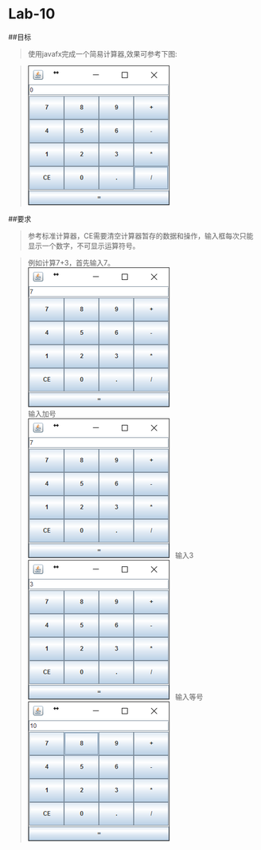 # Lab-10
##目标
>使用javafx完成一个简易计算器,效果可参考下图:

>![alt tag](https://github.com/java-b/Lab-10/blob/master/Cal.png)

##要求
>参考标准计算器，CE需要清空计算器暂存的数据和操作，输入框每次只能显示一个数字，不可显示运算符号。 

>例如计算7+3，首先输入7。  
>![alt tag](https://github.com/java-b/Lab-10/blob/master/Cal1.png)  
>输入加号  
>![alt tag](https://github.com/java-b/Lab-10/blob/master/Cal1.png)  
>输入3  
>![alt tag](https://github.com/java-b/Lab-10/blob/master/Cal2.png)   
>输入等号  
>![alt tag](https://github.com/java-b/Lab-10/blob/master/Cal3.png)  
